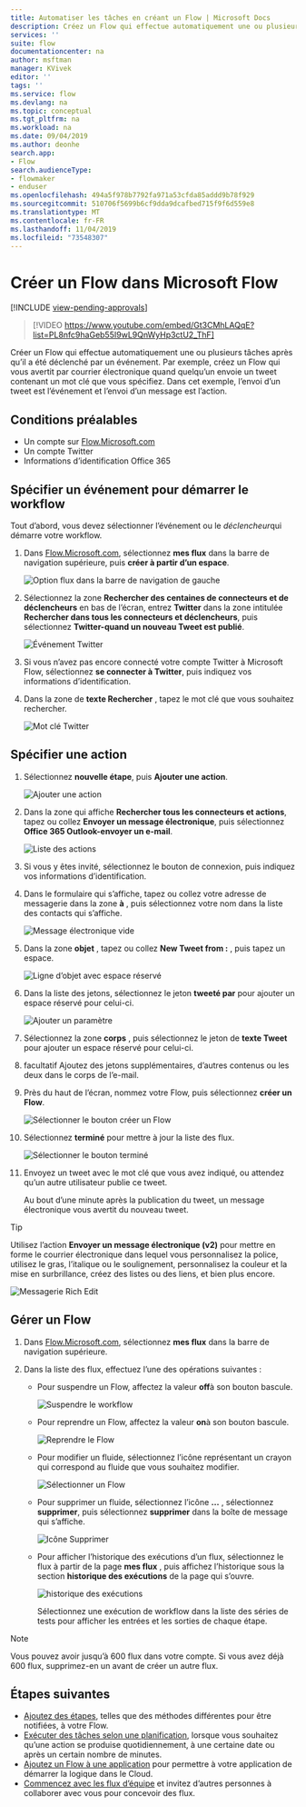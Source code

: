 ```yaml
---
title: Automatiser les tâches en créant un Flow | Microsoft Docs
description: Créez un Flow qui effectue automatiquement une ou plusieurs actions, telles que l’envoi de courrier électronique, lorsque des événements tels qu’une personne qui ajoute une ligne à une liste SharePoint se produisent.
services: ''
suite: flow
documentationcenter: na
author: msftman
manager: KVivek
editor: ''
tags: ''
ms.service: flow
ms.devlang: na
ms.topic: conceptual
ms.tgt_pltfrm: na
ms.workload: na
ms.date: 09/04/2019
ms.author: deonhe
search.app:
- Flow
search.audienceType:
- flowmaker
- enduser
ms.openlocfilehash: 494a5f978b7792fa971a53cfda85addd9b78f929
ms.sourcegitcommit: 510706f5699b6cf9dda9dcafbed715f9f6d559e8
ms.translationtype: MT
ms.contentlocale: fr-FR
ms.lasthandoff: 11/04/2019
ms.locfileid: "73548307"
---
```

# <a name="create-a-flow-in-microsoft-flow"></a>Créer un Flow dans Microsoft Flow
[!INCLUDE [view-pending-approvals](includes/cc-rebrand.md)]

> [!VIDEO https://www.youtube.com/embed/Gt3CMhLAQqE?list=PL8nfc9haGeb55I9wL9QnWyHp3ctU2_ThF]

Créer un Flow qui effectue automatiquement une ou plusieurs tâches après qu’il a été déclenché par un événement. Par exemple, créez un Flow qui vous avertit par courrier électronique quand quelqu’un envoie un tweet contenant un mot clé que vous spécifiez. Dans cet exemple, l’envoi d’un tweet est l’événement et l’envoi d’un message est l’action.

## <a name="prerequisites"></a>Conditions préalables

* Un compte sur [Flow.Microsoft.com](https://flow.microsoft.com)
* Un compte Twitter
* Informations d’identification Office 365

## <a name="specify-an-event-to-start-the-flow"></a>Spécifier un événement pour démarrer le workflow

Tout d’abord, vous devez sélectionner l’événement ou le *déclencheur*qui démarre votre workflow.

1. Dans [Flow.Microsoft.com](https://flow.microsoft.com), sélectionnez **mes flux** dans la barre de navigation supérieure, puis **créer à partir d’un espace**.

    ![Option flux dans la barre de navigation de gauche](./media/get-started-logic-flow/create-logic-flow.png)
1. Sélectionnez la zone **Rechercher des centaines de connecteurs et de déclencheurs** en bas de l’écran, entrez **Twitter** dans la zone intitulée **Rechercher dans tous les connecteurs et déclencheurs**, puis sélectionnez **Twitter-quand un nouveau Tweet est publié**.

    ![Événement Twitter](./media/get-started-logic-flow/twitter-search.png)

1. Si vous n’avez pas encore connecté votre compte Twitter à Microsoft Flow, sélectionnez **se connecter à Twitter**, puis indiquez vos informations d’identification.

1. Dans la zone de **texte Rechercher** , tapez le mot clé que vous souhaitez rechercher.

    ![Mot clé Twitter](./media/get-started-logic-flow/twitter-keyword.png)

## <a name="specify-an-action"></a>Spécifier une action

1. Sélectionnez **nouvelle étape**, puis **Ajouter une action**.

    ![Ajouter une action](./media/get-started-logic-flow/add-action-icon.png)

1. Dans la zone qui affiche **Rechercher tous les connecteurs et actions**, tapez ou collez **Envoyer un message électronique**, puis sélectionnez **Office 365 Outlook-envoyer un e-mail**.

    ![Liste des actions](./media/get-started-logic-flow/send-email.png)

1. Si vous y êtes invité, sélectionnez le bouton de connexion, puis indiquez vos informations d’identification.

1. Dans le formulaire qui s’affiche, tapez ou collez votre adresse de messagerie dans la zone **à** , puis sélectionnez votre nom dans la liste des contacts qui s’affiche.

    ![Message électronique vide](./media/get-started-logic-flow/blank-email.png)
1. Dans la zone **objet** , tapez ou collez **New Tweet from :** , puis tapez un espace.

    ![Ligne d’objet avec espace réservé](./media/get-started-logic-flow/message-token.png)
1. Dans la liste des jetons, sélectionnez le jeton **tweeté par** pour ajouter un espace réservé pour celui-ci.

    ![Ajouter un paramètre](./media/get-started-logic-flow/add-parameter.png)
1. Sélectionnez la zone **corps** , puis sélectionnez le jeton de **texte Tweet** pour ajouter un espace réservé pour celui-ci.
1. facultatif Ajoutez des jetons supplémentaires, d’autres contenus ou les deux dans le corps de l’e-mail.
1. Près du haut de l’écran, nommez votre Flow, puis sélectionnez **créer un Flow**.

    ![Sélectionner le bouton créer un Flow](./media/get-started-logic-flow/create-button.png)
1. Sélectionnez **terminé** pour mettre à jour la liste des flux.

     ![Sélectionner le bouton terminé](./media/get-started-logic-flow/done-button.png)
1. Envoyez un tweet avec le mot clé que vous avez indiqué, ou attendez qu’un autre utilisateur publie ce tweet.

     Au bout d’une minute après la publication du tweet, un message électronique vous avertit du nouveau tweet.

> [!TIP]
> Utilisez l’action **Envoyer un message électronique (v2)** pour mettre en forme le courrier électronique dans lequel vous personnalisez la police, utilisez le gras, l’italique ou le soulignement, personnalisez la couleur et la mise en surbrillance, créez des listes ou des liens, et bien plus encore.

![Messagerie Rich Edit](media/get-started-logic-flow/email-rich-text.png)

## <a name="manage-a-flow"></a>Gérer un Flow

1. Dans [Flow.Microsoft.com](https://flow.microsoft.com), sélectionnez **mes flux** dans la barre de navigation supérieure.
1. Dans la liste des flux, effectuez l’une des opérations suivantes :

   * Pour suspendre un Flow, affectez la valeur **off**à son bouton bascule.

       ![Suspendre le workflow](./media/get-started-logic-flow/pause-flow.png)
   * Pour reprendre un Flow, affectez la valeur **on**à son bouton bascule.

       ![Reprendre le Flow](./media/get-started-logic-flow/resume-flow.png)
   * Pour modifier un fluide, sélectionnez l’icône représentant un crayon qui correspond au fluide que vous souhaitez modifier.

       ![Sélectionner un Flow](./media/get-started-logic-flow/select-flow.png)
   * Pour supprimer un fluide, sélectionnez l’icône **...** , sélectionnez **supprimer**, puis sélectionnez **supprimer** dans la boîte de message qui s’affiche.

       ![Icône Supprimer](./media/get-started-logic-flow/delete-icon.png)
   * Pour afficher l’historique des exécutions d’un flux, sélectionnez le flux à partir de la page **mes flux** , puis affichez l’historique sous la section **historique des exécutions** de la page qui s’ouvre.

       ![historique des exécutions](./media/get-started-logic-flow/run-history.png)

     Sélectionnez une exécution de workflow dans la liste des séries de tests pour afficher les entrées et les sorties de chaque étape.

> [!NOTE]
> Vous pouvez avoir jusqu’à 600 flux dans votre compte. Si vous avez déjà 600 flux, supprimez-en un avant de créer un autre flux.
>
>

## <a name="next-steps"></a>Étapes suivantes

* [Ajoutez des étapes](multi-step-logic-flow.md), telles que des méthodes différentes pour être notifiées, à votre Flow.
* [Exécuter des tâches selon une planification](run-scheduled-tasks.md), lorsque vous souhaitez qu’une action se produise quotidiennement, à une certaine date ou après un certain nombre de minutes.
* [Ajoutez un Flow à une application](https://powerapps.microsoft.com/tutorials/using-logic-flows/) pour permettre à votre application de démarrer la logique dans le Cloud.
* [Commencez avec les flux d’équipe](create-team-flows.md) et invitez d’autres personnes à collaborer avec vous pour concevoir des flux.
